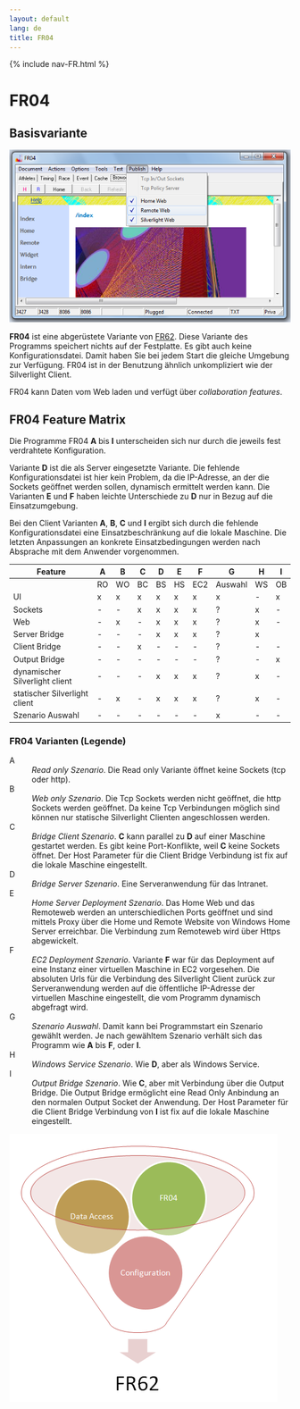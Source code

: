 ```yaml
---
layout: default
lang: de
title: FR04
---
```


{% include nav-FR.html %}

# FR04

## Basisvariante

![FR04 screenshot](../images/FR04.png)

**FR04** ist eine abgerüstete Variante von [FR62](FR62.html).
Diese Variante des Programms speichert nichts auf der Festplatte.
Es gibt auch keine Konfigurationsdatei.
Damit haben Sie bei jedem Start die gleiche Umgebung zur Verfügung.
FR04 ist in der Benutzung ähnlich unkompliziert wie der Silverlight Client.

FR04 kann Daten vom Web laden und verfügt über *collaboration features*.

## FR04 Feature Matrix

Die Programme FR04 **A** bis **I** unterscheiden sich nur durch die jeweils fest verdrahtete Konfiguration.

Variante **D** ist die als Server eingesetzte Variante.
Die fehlende Konfigurationsdatei ist hier kein Problem, da die IP-Adresse,
an der die Sockets geöffnet werden sollen,
dynamisch ermittelt werden kann.
Die Varianten **E** und **F** haben leichte Unterschiede zu **D** nur in Bezug auf die Einsatzumgebung.

Bei den Client Varianten **A**, **B**, **C** und **I** ergibt sich
durch die fehlende Konfigurationsdatei eine Einsatzbeschränkung auf die lokale Maschine.
Die letzten Anpassungen an konkrete Einsatzbedingungen werden nach Absprache mit dem Anwender vorgenommen.

<table>
    <thead>
        <tr>
            <th>Feature</th>
            <th>A</th>
            <th>B</th>
            <th>C</th>
            <th>D</th>
            <th>E</th>
            <th>F</th>
            <th>G</th>
            <th>H</th>
            <th>I</th>
        </tr>
    </thead>
    <tr>
        <td></td>
        <td>RO</td>
        <td>WO</td>
        <td>BC</td>
        <td>BS</td>
        <td>HS</td>
        <td>EC2</td>
        <td>Auswahl</td>
        <td>WS</td>
        <td>OB</td>
    </tr>
    <tr>
        <td>UI</td>
        <td>x</td>
        <td>x</td>
        <td>x</td>
        <td>x</td>
        <td>x</td>
        <td>x</td>
        <td>x</td>
        <td>-</td>
        <td>x</td>
    </tr>
    <tr>
        <td>Sockets</td>
        <td>-</td>
        <td>-</td>
        <td>x</td>
        <td>x</td>
        <td>x</td>
        <td>x</td>
        <td>?</td>
        <td>x</td>
        <td>-</td>
    </tr>
    <tr>
        <td>Web</td>
        <td>-</td>
        <td>x</td>
        <td>-</td>
        <td>x</td>
        <td>x</td>
        <td>x</td>
        <td>?</td>
        <td>x</td>
        <td>-</td>
    </tr>
    <tr>
        <td>Server Bridge</td>
        <td>-</td>
        <td>-</td>
        <td>-</td>
        <td>x</td>
        <td>x</td>
        <td>x</td>
        <td>?</td>
        <td>x</td>
    </tr>
    <tr>
        <td>Client Bridge</td>
        <td>-</td>
        <td>-</td>
        <td>x</td>
        <td>-</td>
        <td>-</td>
        <td>-</td>
        <td>?</td>
        <td>-</td>
        <td>-</td>
    </tr>
    <tr>
        <td>Output Bridge</td>
        <td>-</td>
        <td>-</td>
        <td>-</td>
        <td>-</td>
        <td>-</td>
        <td>-</td>
        <td>?</td>
        <td>-</td>
        <td>x</td>
    </tr>
    <tr>
        <td>dynamischer Silverlight client</td>
        <td>-</td>
        <td>-</td>
        <td>-</td>
        <td>x</td>
        <td>x</td>
        <td>x</td>
        <td>?</td>
        <td>x</td>
        <td>-</td>
    </tr>
    <tr>
        <td>statischer Silverlight client</td>
        <td>-</td>
        <td>x</td>
        <td>-</td>
        <td>x</td>
        <td>x</td>
        <td>x</td>
        <td>?</td>
        <td>x</td>
        <td>-</td>
    </tr>
    <tr>
        <td>Szenario Auswahl</td>
        <td>-</td>
        <td>-</td>
        <td>-</td>
        <td>-</td>
        <td>-</td>
        <td>-</td>
        <td>x</td>
        <td>-</td>
        <td>-</td>
    </tr>
</table>

### FR04 Varianten (Legende)

<dl>
<dt>A</dt>
<dd><i>Read only Szenario</i>.
Die Read only Variante öffnet keine Sockets (tcp oder http).</dd>

<dt>B</dt>
<dd><i>Web only Szenario</i>.
Die Tcp Sockets werden nicht geöffnet, die http Sockets
werden geöffnet. Da keine Tcp Verbindungen möglich sind können
nur statische Silverlight Clienten angeschlossen werden.</dd>

<dt>C</dt>
<dd><i>Bridge Client Szenario</i>.
<b>C</b> kann parallel zu <b>D</b> auf einer Maschine gestartet werden.
Es gibt keine Port-Konflikte, weil <b>C</b> keine Sockets öffnet.
Der Host Parameter für die Client Bridge Verbindung ist fix auf die lokale Maschine eingestellt.</dd>

<dt>D</dt>
<dd><i>Bridge Server Szenario</i>.
Eine Serveranwendung für das Intranet.</dd>

<dt>E</dt>
<dd><i>Home Server Deployment Szenario</i>.
Das Home Web und das Remoteweb werden an unterschiedlichen Ports geöffnet
und sind mittels Proxy über die Home und Remote Website von Windows Home Server erreichbar.
Die Verbindung zum Remoteweb wird über Https abgewickelt.</dd>

<dt>F</dt>
<dd><i>EC2 Deployment Szenario</i>.
Variante <b>F</b> war für das Deployment auf eine Instanz einer virtuellen Maschine in EC2 vorgesehen.
Die absoluten Urls für die Verbindung des Silverlight Client zurück zur Serveranwendung
werden auf die öffentliche IP-Adresse der virtuellen Maschine eingestellt, die vom Programm dynamisch abgefragt wird.</dd>

<dt>G</dt>
<dd><i>Szenario Auswahl</i>.
Damit kann bei Programmstart ein Szenario gewählt werden.
Je nach gewähltem Szenario verhält sich das Programm wie <b>A</b> bis <b>F</b>, oder <b>I</b>.</dd>

<dt>H</dt>
<dd><i>Windows Service Szenario</i>.
Wie <b>D</b>, aber als Windows Service.</dd>

<dt>I</dt>
<dd><i>Output Bridge Szenario</i>. Wie <b>C</b>, aber mit Verbindung über die Output Bridge.
Die Output Bridge ermöglicht eine Read Only Anbindung an den normalen Output Socket der Anwendung.
Der Host Parameter für die Client Bridge Verbindung von <b>I</b> ist fix auf die lokale Maschine eingestellt.</dd>
</dl>

![Von FR04 nach FR62](../images/FR04-Trichter.png)
